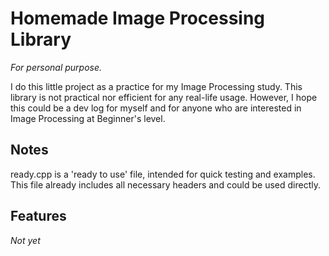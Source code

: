 # Homemade Image Processing Library

*For personal purpose.*

I do this little project as a practice for my Image Processing study. This library is not practical nor efficient for any real-life usage. However, I hope this could be a dev log for myself and for anyone who are interested in Image Processing at Beginner's level.

Notes
---
ready.cpp is a 'ready to use' file, intended for quick testing and examples. This file already includes all necessary headers and could be used directly.

Features
---
*Not yet*